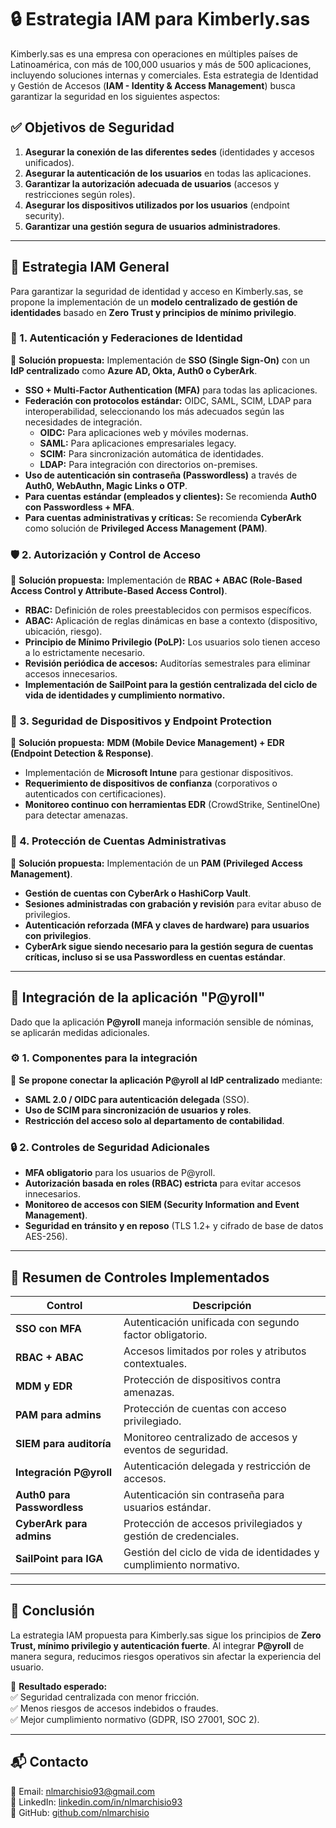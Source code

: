 # 🔒 Estrategia IAM para Kimberly.sas

Kimberly.sas es una empresa con operaciones en múltiples países de Latinoamérica, con más de 100,000 usuarios y más de 500 aplicaciones, incluyendo soluciones internas y comerciales. Esta estrategia de Identidad y Gestión de Accesos (**IAM - Identity & Access Management**) busca garantizar la seguridad en los siguientes aspectos:

## ✅ **Objetivos de Seguridad**
1. **Asegurar la conexión de las diferentes sedes** (identidades y accesos unificados).
2. **Asegurar la autenticación de los usuarios** en todas las aplicaciones.
3. **Garantizar la autorización adecuada de usuarios** (accesos y restricciones según roles).
4. **Asegurar los dispositivos utilizados por los usuarios** (endpoint security).
5. **Garantizar una gestión segura de usuarios administradores**.

---

## 🔹 **Estrategia IAM General**
Para garantizar la seguridad de identidad y acceso en Kimberly.sas, se propone la implementación de un **modelo centralizado de gestión de identidades** basado en **Zero Trust y principios de mínimo privilegio**.

### **🔑 1. Autenticación y Federaciones de Identidad**
📌 **Solución propuesta:** Implementación de **SSO (Single Sign-On)** con un **IdP centralizado** como **Azure AD, Okta, Auth0 o CyberArk**.  

- **SSO + Multi-Factor Authentication (MFA)** para todas las aplicaciones.
- **Federación con protocolos estándar:** OIDC, SAML, SCIM, LDAP para interoperabilidad, seleccionando los más adecuados según las necesidades de integración.
  - **OIDC:** Para aplicaciones web y móviles modernas.
  - **SAML:** Para aplicaciones empresariales legacy.
  - **SCIM:** Para sincronización automática de identidades.
  - **LDAP:** Para integración con directorios on-premises.
- **Uso de autenticación sin contraseña (Passwordless)** a través de **Auth0, WebAuthn, Magic Links o OTP**.
- **Para cuentas estándar (empleados y clientes):** Se recomienda **Auth0 con Passwordless + MFA**.
- **Para cuentas administrativas y críticas:** Se recomienda **CyberArk** como solución de **Privileged Access Management (PAM)**.

### **🛡️ 2. Autorización y Control de Acceso**
📌 **Solución propuesta:** Implementación de **RBAC + ABAC (Role-Based Access Control y Attribute-Based Access Control)**.

- **RBAC:** Definición de roles preestablecidos con permisos específicos.
- **ABAC:** Aplicación de reglas dinámicas en base a contexto (dispositivo, ubicación, riesgo).
- **Principio de Mínimo Privilegio (PoLP):** Los usuarios solo tienen acceso a lo estrictamente necesario.
- **Revisión periódica de accesos:** Auditorías semestrales para eliminar accesos innecesarios.
- **Implementación de SailPoint para la gestión centralizada del ciclo de vida de identidades y cumplimiento normativo.**

### **📱 3. Seguridad de Dispositivos y Endpoint Protection**
📌 **Solución propuesta:** **MDM (Mobile Device Management) + EDR (Endpoint Detection & Response)**.

- Implementación de **Microsoft Intune** para gestionar dispositivos.
- **Requerimiento de dispositivos de confianza** (corporativos o autenticados con certificaciones).
- **Monitoreo continuo con herramientas EDR** (CrowdStrike, SentinelOne) para detectar amenazas.

### **🛑 4. Protección de Cuentas Administrativas**
📌 **Solución propuesta:** Implementación de un **PAM (Privileged Access Management)**.

- **Gestión de cuentas con CyberArk o HashiCorp Vault**.
- **Sesiones administradas con grabación y revisión** para evitar abuso de privilegios.
- **Autenticación reforzada (MFA y claves de hardware) para usuarios con privilegios**.
- **CyberArk sigue siendo necesario para la gestión segura de cuentas críticas, incluso si se usa Passwordless en cuentas estándar**.

---

## 🔹 **Integración de la aplicación "P@yroll"**
Dado que la aplicación **P@yroll** maneja información sensible de nóminas, se aplicarán medidas adicionales.

### **⚙️ 1. Componentes para la integración**
📌 **Se propone conectar la aplicación P@yroll al IdP centralizado** mediante:  
- **SAML 2.0 / OIDC para autenticación delegada** (SSO).
- **Uso de SCIM para sincronización de usuarios y roles**.
- **Restricción del acceso solo al departamento de contabilidad**.

### **🔒 2. Controles de Seguridad Adicionales**
- **MFA obligatorio** para los usuarios de P@yroll.
- **Autorización basada en roles (RBAC) estricta** para evitar accesos innecesarios.
- **Monitoreo de accesos con SIEM (Security Information and Event Management)**.
- **Seguridad en tránsito y en reposo** (TLS 1.2+ y cifrado de base de datos AES-256).

---

## 🔹 **Resumen de Controles Implementados**
| Control | Descripción |
|---------|------------|
| **SSO con MFA** | Autenticación unificada con segundo factor obligatorio. |
| **RBAC + ABAC** | Accesos limitados por roles y atributos contextuales. |
| **MDM y EDR** | Protección de dispositivos contra amenazas. |
| **PAM para admins** | Protección de cuentas con acceso privilegiado. |
| **SIEM para auditoría** | Monitoreo centralizado de accesos y eventos de seguridad. |
| **Integración P@yroll** | Autenticación delegada y restricción de accesos. |
| **Auth0 para Passwordless** | Autenticación sin contraseña para usuarios estándar. |
| **CyberArk para admins** | Protección de accesos privilegiados y gestión de credenciales. |
| **SailPoint para IGA** | Gestión del ciclo de vida de identidades y cumplimiento normativo. |

---

## 🔹 **Conclusión**
La estrategia IAM propuesta para Kimberly.sas sigue los principios de **Zero Trust, mínimo privilegio y autenticación fuerte**. Al integrar **P@yroll** de manera segura, reducimos riesgos operativos sin afectar la experiencia del usuario.

📌 **Resultado esperado:**  
✅ Seguridad centralizada con menor fricción.  
✅ Menos riesgos de accesos indebidos o fraudes.  
✅ Mejor cumplimiento normativo (GDPR, ISO 27001, SOC 2).  

---

## 📬 **Contacto**
📧 Email: nlmarchisio93@gmail.com  
💼 LinkedIn: [linkedin.com/in/nlmarchisio93](https://www.linkedin.com/in/nlmarchisio93/)  
🚀 GitHub: [github.com/nlmarchisio](https://github.com/nlmarchisio)

